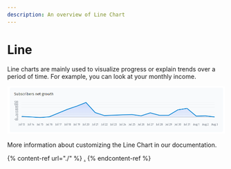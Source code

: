 ```yaml
---
description: An overview of Line Chart
---
```


# Line

Line charts are mainly used to visualize progress or explain trends over a period of time. For example, you can look at your monthly income.

![](<../../../../.gitbook/assets/image (678).png>)

More information about customizing the Line Chart in our documentation.

{% content-ref url="./" %}
[.](./)
{% endcontent-ref %}
